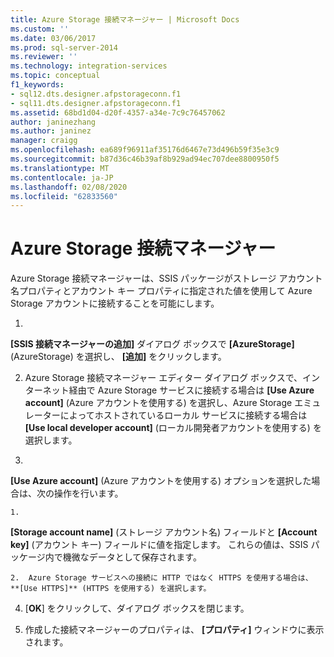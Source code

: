 ```yaml
---
title: Azure Storage 接続マネージャー | Microsoft Docs
ms.custom: ''
ms.date: 03/06/2017
ms.prod: sql-server-2014
ms.reviewer: ''
ms.technology: integration-services
ms.topic: conceptual
f1_keywords:
- sql12.dts.designer.afpstorageconn.f1
- sql11.dts.designer.afpstorageconn.f1
ms.assetid: 68bd1d04-d20f-4357-a34e-7c9c76457062
author: janinezhang
ms.author: janinez
manager: craigg
ms.openlocfilehash: ea689f96911af35176d6467e73d496b59f35e3c9
ms.sourcegitcommit: b87d36c46b39af8b929ad94ec707dee8800950f5
ms.translationtype: MT
ms.contentlocale: ja-JP
ms.lasthandoff: 02/08/2020
ms.locfileid: "62833560"
---
```

# <a name="azure-storage-connection-manager"></a>Azure Storage 接続マネージャー
  Azure Storage 接続マネージャーは、SSIS パッケージがストレージ アカウント名プロパティとアカウント キー プロパティに指定された値を使用して Azure Storage アカウントに接続することを可能にします。  
  
1.  
  **[SSIS 接続マネージャーの追加]** ダイアログ ボックスで **[AzureStorage]**(AzureStorage) を選択し、 **[追加]** をクリックします。  
  
2.  Azure Storage 接続マネージャー エディター ダイアログ ボックスで、インターネット経由で Azure Storage サービスに接続する場合は **[Use Azure account]** (Azure アカウントを使用する) を選択し、Azure Storage エミュレーターによってホストされているローカル サービスに接続する場合は **[Use local developer account]** (ローカル開発者アカウントを使用する) を選択します。  
  
3.  
  **[Use Azure account]** (Azure アカウントを使用する) オプションを選択した場合は、次の操作を行います。  
  
    1.  
  **[Storage account name]** (ストレージ アカウント名) フィールドと **[Account key]** (アカウント キー) フィールドに値を指定します。 これらの値は、SSIS パッケージ内で機微なデータとして保存されます。  
  
    2.  Azure Storage サービスへの接続に HTTP ではなく HTTPS を使用する場合は、 **[Use HTTPS]** (HTTPS を使用する) を選択します。  
  
4.  [**OK**] をクリックして、ダイアログ ボックスを閉じます。  
  
5.  作成した接続マネージャーのプロパティは、 **[プロパティ]** ウィンドウに表示されます。  
  
  
